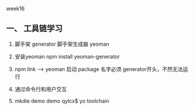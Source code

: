 week16

## 一、 工具链学习
1. 脚手架 generator
脚手架生成器 yeoman

2. 安装yeoman
npm install yeoman-generator

[](https://yeoman.io/authoring/index.html)


3. npm link --> yeoman 启动
package 名字必须 generator开头，不然无法运行


4. 通过命令行和用户交互


5. mkdie demo
demo qylcx$ yo toolchain